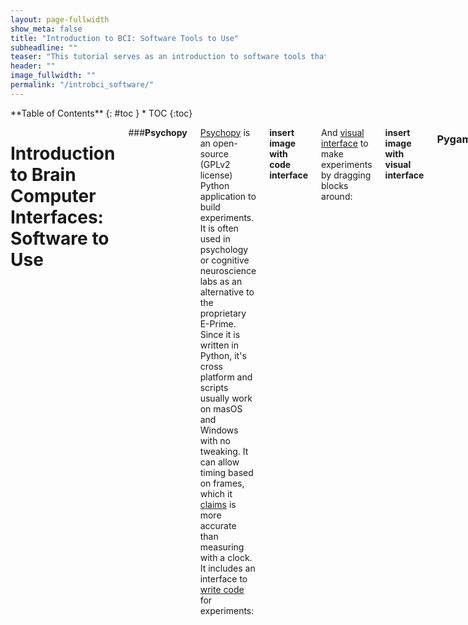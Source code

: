 ```yaml
---
layout: page-fullwidth
show_meta: false
title: "Introduction to BCI: Software Tools to Use"
subheadline: ""
teaser: "This tutorial serves as an introduction to software tools that you can use to analyze EEG and MEG data."
header: ""
image_fullwidth: ""
permalink: "/introbci_software/"
---
```

<div class="row">
<div class="medium-4 medium-push-8 columns" markdown="1">
<div class="panel radius" markdown="1">
**Table of Contents**
{: #toc }
*  TOC
{:toc}
</div>
</div><!-- /.medium-4.columns -->

<div class="medium-8 medium-pull-4 columns" markdown="1">

# Introduction to Brain Computer Interfaces: Software to Use

###__Psychopy__

[Psychopy](http://www.psychopy.org/about/index.html) is an open-source (GPLv2 license) Python application to build experiments.
It is often used in psychology or cognitive neuroscience labs as an alternative to the proprietary
E-Prime. Since it is written in Python, it's cross platform and scripts usually work on masOS
and Windows with no tweaking. It can allow timing based on frames, which it
[claims](http://www.psychopy.org/coder/codeStimuli.html#timing) is more accurate than
measuring with a clock.
It includes an interface to [write code](http://www.psychopy.org/coder/coder.html#coder)
for experiments:

__insert image with code interface__

And [visual interface](http://www.psychopy.org/builder/builder.html) to make experiments by
dragging blocks around:

__insert image with visual interface__

### __Pygame__

[Pygame](https://www.pygame.org/wiki/about) is an open (LGPL license) Python library to build games.
Due to its simple library, it is also used in some labs to build experiments. As it is
targeted to a wider audience, it has a pretty good set of [tutorials](https://www.pygame.org/wiki/GettingStarted)
and [docs](https://www.pygame.org/docs/). It has fewer dependencies and is generally
easier to install than psychopy, and can sometimes give you greater control over
what you display.
However, it's also not geared towards experiments, and you may have to build up some helper
functions to use pygame effectively.

__insert image of pygame interface__

### __OpenViBE__

[OpenViBE](http://openvibe.inria.fr/) is an open-source (AGPLv3) platform specifically
geared towards BCI experiments.
It has a visual interface consisting of "blocks" that can be used to build experiments.
These blocks can be extended using Python, Lua, C++, or Matlab.

__insert graph expaning OpenViBE__

As it's geared towards BCI development, it has [comprehensive support](http://openvibe.inria.fr/supported-hardware/)
for streaming EEG data from a lot of different devices, and [a lot of algorithms](http://openvibe.inria.fr/documentation/1.3.0/Doc_BoxAlgorithms.html)
specifically for BCIs.
It also has neat 3D interfaces for trying out BCI paradigms, like lifting a spaceship
using motor imagery:

__insert that picture of a... spaceship?__

The main downsides are that its interface can sometimes be intimidating and it does
not have a library, so you cannot use OpenViBE without launching the full interface.
Overall, OpenViBE is a great tool for getting started and experimenting ## various BCI paradigms.

### __OpenEXP__
[OpenEXP](https://github.com/openexp/OpenEXP) is an open-source (MIT license) desktop
app for running experiments and collecting behavioural and physiological data. IT is still in alpha stage,
so may not be ready for experiments yet, but shows great promise for the future, as
it is developed by [key NeurotechX members](https://github.com/openexp/OpenEXP/graphs/contributors).

__insert picture of OPENEXP__

It is based on [jsPsych](https://github.com/jspsych/jsPsych) and is written using
Javascript, so it could run in a web browser for scalable data collection.

### __Psychtoolbox__
[Psychtoolbox](http://psychtoolbox.org/) is an open-source (MIT license) set of functions
for running psychophysics experiments in Matlab or Octave. It has a lot of [tutorials](http://peterscarfe.com/ptbtutorials.html)
geared towards psychophysics experiments and a comprehensive [FAQ](https://github.com/Psychtoolbox-3/Psychtoolbox-3/wiki/FAQ).

It can performa pretyy much any visual, text, or audio you might need for
psychophysics, such as a set of [rotating 3D cubes:](http://peterscarfe.com/rotatingcubesdemo.html)

__insert image of rotating cubes__

The functions provided can sometimes be close to the graphics pipeline, so it may
have set textures or explicitly ask for anti-aliasing. However, this does provide more control.

</div> <!-- end of content section -->
</div> <!-- end of row -->
